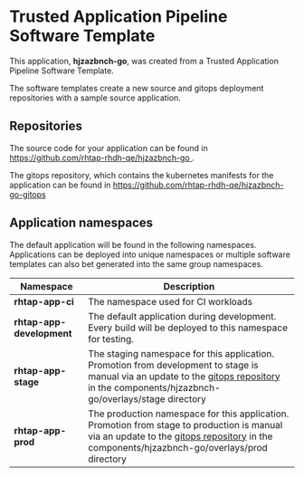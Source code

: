 # Trusted Application Pipeline Software Template

This application, **hjzazbnch-go**, was created from a Trusted Application Pipeline Software Template.

The software templates create a new source and gitops deployment repositories with a sample source application. 

## Repositories

The source code for your application can be found in [https://github.com/rhtap-rhdh-qe/hjzazbnch-go ](https://github.com/rhtap-rhdh-qe/hjzazbnch-go ).
 
The gitops repository, which contains the kubernetes manifests for the application can be found in 
[https://github.com/rhtap-rhdh-qe/hjzazbnch-go-gitops ](https://github.com/rhtap-rhdh-qe/hjzazbnch-go-gitops ) 

## Application namespaces 

The default application will be found in the following namespaces. Applications can be deployed into unique namespaces or multiple software templates can also bet generated into the same group namespaces.  

|  Namespace   |  Description   |  
| -------- | -------- |
| **rhtap-app-ci** | The namespace used for CI workloads |
| **rhtap-app-development** | The default application during development. Every build will be deployed to this namespace for testing. |
| **rhtap-app-stage** | The staging namespace for this application. Promotion from development to stage is manual via an update to the [gitops repository](https://github.com/rhtap-rhdh-qe/hjzazbnch-go-gitops ) in the components/hjzazbnch-go/overlays/stage directory |
| **rhtap-app-prod** | The production namespace for this application. Promotion from stage to production is manual via an update to the [gitops repository](https://github.com/rhtap-rhdh-qe/hjzazbnch-go-gitops ) in the components/hjzazbnch-go/overlays/prod directory |